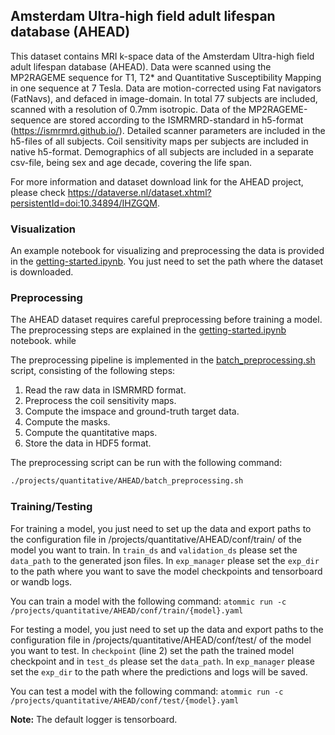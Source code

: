 ## **Amsterdam Ultra-high field adult lifespan database (AHEAD)**

This dataset contains MRI k-space data of the Amsterdam Ultra-high field adult lifespan database (AHEAD). Data were
scanned using the MP2RAGEME sequence for T1, T2* and Quantitative Susceptibility Mapping in one sequence at 7 Tesla.
Data are motion-corrected using Fat navigators (FatNavs), and defaced in image-domain. In total 77 subjects are
included, scanned with a resolution of 0.7mm isotropic. Data of the MP2RAGEME-sequence are stored according to the
ISMRMRD-standard in h5-format (https://ismrmrd.github.io/). Detailed scanner parameters are included in the h5-files
of all subjects. Coil sensitivity maps per subjects are included in native h5-format. Demographics of all subjects are
included in a separate csv-file, being sex and age decade, covering the life span.

For more information and dataset download link for the AHEAD project, please check
https://dataverse.nl/dataset.xhtml?persistentId=doi:10.34894/IHZGQM.

### **Visualization**
An example notebook for visualizing and preprocessing the data is provided in the
[getting-started.ipynb](projects/quantitative/AHEAD/getting-started.ipynb). You just need to set the path where the
dataset is downloaded.

### **Preprocessing**
The AHEAD dataset requires careful preprocessing before training a model. The preprocessing steps are explained in the
[getting-started.ipynb](projects/quantitative/AHEAD/getting-started.ipynb) notebook.
while

The preprocessing pipeline is implemented in the
[batch_preprocessing.sh](projects/quantitative/AHEAD/batch_preprocessing.sh) script, consisting of the
following steps:
1. Read the raw data in ISMRMRD format.
2. Preprocess the coil sensitivity maps.
3. Compute the imspace and ground-truth target data.
4. Compute the masks.
5. Compute the quantitative maps.
6. Store the data in HDF5 format.

The preprocessing script can be run with the following command:
```bash
./projects/quantitative/AHEAD/batch_preprocessing.sh
```

### **Training/Testing**
For training a model, you just need to set up the data and export paths to the configuration file in
/projects/quantitative/AHEAD/conf/train/ of the model you want to train. In `train_ds` and
`validation_ds` please set the `data_path` to the generated json files. In `exp_manager` please set the `exp_dir` to
the path where you want to save the model checkpoints and tensorboard or wandb logs.

You can train a model with the following command:
`atommic run -c /projects/quantitative/AHEAD/conf/train/{model}.yaml`

For testing a model, you just need to set up the data and export paths to the configuration file in
/projects/quantitative/AHEAD/conf/test/ of the model you want to test. In `checkpoint`
(line 2) set the path the trained model checkpoint and in `test_ds` please set the `data_path`. In `exp_manager` please
set the `exp_dir` to the path where the predictions and logs will be saved.

You can test a model with the following command:
`atommic run -c /projects/quantitative/AHEAD/conf/test/{model}.yaml`

**Note:** The default logger is tensorboard.
